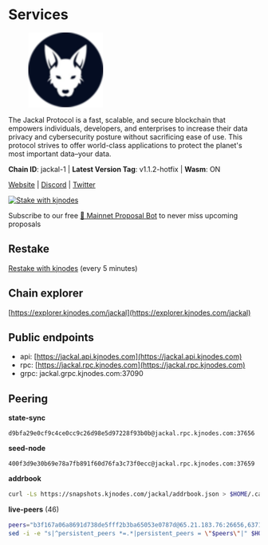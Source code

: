 # Services

<figure><img src="https://raw.githubusercontent.com/kj89/cosmos-images/main/logos/jackal.png" width="150" alt=""><figcaption></figcaption></figure>

The Jackal Protocol is a fast, scalable, and secure blockchain that empowers  individuals, developers, and enterprises to increase their data privacy and  cybersecurity posture without sacrificing ease of use. This protocol strives  to offer world-class applications to protect the planet's most important data–your data.

**Chain ID**: jackal-1 | **Latest Version Tag**: v1.1.2-hotfix | **Wasm**: ON

[Website](https://jackalprotocol.com) | [Discord](https://discord.com/invite/5GKym3p6rj) | [Twitter](https://twitter.com/Jackal_Protocol)

[![Stake with kjnodes](https://i.ibb.co/cr44Q8j/button-stake-with-kjnodes.png)](https://restake.app/jackal/jklvaloper1tr3wm3mdkz0tda6t7vavqnn7fe2g4un0f67xmt)

Subscribe to our free [🤖 Mainnet Proposal Bot](https://t.me/kjnodes_proposal_bot) to never miss upcoming proposals

## Restake

[Restake with kjnodes](https://restake.app/jackal/jklvaloper1tr3wm3mdkz0tda6t7vavqnn7fe2g4un0f67xmt) (every 5 minutes)
## Chain explorer
[https://explorer.kjnodes.com/jackal](https://explorer.kjnodes.com/jackal)

## Public endpoints

* api: [https://jackal.api.kjnodes.com](https://jackal.api.kjnodes.com)
* rpc: [https://jackal.rpc.kjnodes.com](https://jackal.rpc.kjnodes.com)
* grpc: jackal.grpc.kjnodes.com:37090

## Peering

**state-sync**

```text
d9bfa29e0cf9c4ce0cc9c26d98e5d97228f93b0b@jackal.rpc.kjnodes.com:37656
```

**seed-node**

```text
400f3d9e30b69e78a7fb891f60d76fa3c73f0ecc@jackal.rpc.kjnodes.com:37659
```

**addrbook**
```bash
curl -Ls https://snapshots.kjnodes.com/jackal/addrbook.json > $HOME/.canine/config/addrbook.json
```

**live-peers** (46)
```bash
peers="b3f167a06a8691d738de5fff2b3ba65053e0787d@65.21.183.76:26656,637166728d6103ad4ec9fff97a321a024bff3e58@65.109.94.221:28656,80cc4b90a546a138a480642dd5ce0fcf65ba2d8c@65.108.41.172:29956,a877c11ecef83401dcc96c4499874ebc3f13367b@116.202.36.240:10756,e5a142be860ee9b2f5c71d813e39fceb12cbd218@78.46.78.83:26686,039a1c4f438c1ecc2dd901e7316d16fdafadfdab@104.193.254.36:27656,d9bfa29e0cf9c4ce0cc9c26d98e5d97228f93b0b@65.109.88.38:37656,a2afb42b65da7013eca54778ce01dfb877c2a82a@154.12.227.132:37656,159834da1073b793a9f6730841d827802051ed75@198.244.178.213:26656,0985977a794b298e7ef990fe344d572c60c453b1@172.105.72.158:26656,dd3cab79ffae0aed4f519503b66e9403c69eeb14@85.237.193.101:25565,c2842c76779913e05fa4256e3caab852e1782951@202.61.194.254:60756,ff94a29e02de8369faf37c76d3c97684bbd51bd6@185.16.38.165:17556,d39fecbc409541de13fa644d90066d4dabe08262@95.165.89.222:24475,e2172f53b4c59ed157d97802dc6b5ae8b17d3bb1@109.236.81.221:46656,dd7e72f0a71476e51c0a601a40d6fc02a1ae1a95@65.108.6.45:60856,11c23c5341d0ac69f9ebb3be9afa7fe0e134ece0@94.79.54.137:28656,173c43436e2287f3660c344a5fd2386da4a61968@65.109.92.241:11126,ee2ef67b49cbc7b4af7ff0b7321870a5d9ae69a5@65.108.138.80:17556,24d557203af1734d8a9e94d1819f0920ee66845c@185.252.235.83:27656,ac6e9b3fc2d18f51aa8d6f98bae9e05acfac97e1@217.131.118.88:26656,588e509e3a8c1dc4ba938779bf569cd9f6f0f4be@212.23.222.109:26256,55df88ae25223565af42ccd6b3b558b8e70bba31@213.239.216.252:26656,108652f503665772ad024d9d2129a9f4fa9ffe9b@176.9.98.24:30536,ecb163fca7436befa3a5694a7d558e89d3f04b2c@65.109.29.150:17656,0faa7f1099de2e02deebe09fcb52863056333265@144.202.72.17:26616,8d59eb5f7ad207e59c06620f6e9e7b6760b56211@65.108.75.107:18656,ef8c470a03f3753df53dad15a435f99d6869f6a7@51.81.107.95:10856,68b81df146d915f599775a18953bbefbd49d024a@193.70.33.64:17556,26b6255375a592c3b0664bd474a6975f468c3785@88.99.164.158:11126,a79da224ad9d4501dbf1d547986ebec55d56b951@135.181.128.114:17556,dbbd1e102b9d0cde827cd272205fa3a2886a6b2c@5.9.147.22:21656,fc905fe58d36875a833202ce53759d0ae6c11435@141.95.65.26:48656,399068f8371dce4ae5d7cd7da2c965e765e68f4b@65.108.238.102:17556,ebc272824924ea1a27ea3183dd0b9ba713494f83@95.214.55.198:26906,e98ed884751f26b98bc32d4469efd53b3507129f@15.235.114.194:10756,7574e0ab179fc6cc47ac89284f4641790218540e@18.163.165.245:26626,4a0fb6863526b3370b3f0dcba6bc2d548a363974@65.109.52.56:2506,6852add4eaa027707a6000c78ea9e7cde81b058f@18.118.26.4:26656,9bcaee1ad957fa75f60a6dd9d8870e53220794a9@104.37.187.214:60756,460cf6a14f3fa0f3882400fbdcb80033105cac79@178.154.241.46:26656,2a55d2e6cc5fa2dda8a484ab7d00f77f076d237f@141.95.47.216:26656,10e5456c76876b24059ede243a9db737f17d57f4@94.23.207.45:30592,7adbbe1a5f867a0befcf1fd94f395dd8257d718f@73.40.151.121:15656,f460d33619705cb145d88631115a0b5581515060@165.232.173.74:26656,20e1000e88125698264454a884812746c2eb4807@65.108.227.217:17556"
sed -i -e "s|^persistent_peers *=.*|persistent_peers = \"$peers\"|" $HOME/.canine/config/config.toml
```
